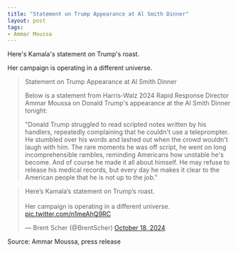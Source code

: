```yaml
---
title: "Statement on Trump Appearance at Al Smith Dinner"
layout: post
tags:
- Ammar Moussa
---
```


Here's Kamala's statement on Trump's roast.

Her campaign is operating in a different universe.

> Statement on Trump Appearance at Al Smith Dinner
>
>Below is a statement from Harris-Walz 2024 Rapid Response Director Ammar Moussa on Donald Trump's appearance at the Al Smith Dinner tonight:
>
> "Donald Trump struggled to read scripted notes written by his handlers, repeatedly complaining that he couldn't use a teleprompter. He stumbled over his words and lashed out when the crowd wouldn't laugh with him. The rare moments he was off script, he went on long incomprehensible rambles, reminding Americans how unstable he's become. And of course he made it all about himself. He may refuse to release his medical records, but every day he makes it clear to the American people that he is not up to the job."

<blockquote class="twitter-tweet"><p lang="en" dir="ltr">Here’s Kamala’s statement on Trump’s roast. <br><br>Her campaign is operating in a different universe. <a href="https://t.co/n1meAhQ9RC">pic.twitter.com/n1meAhQ9RC</a></p>&mdash; Brent Scher (@BrentScher) <a href="https://twitter.com/BrentScher/status/1847120388506980606?ref_src=twsrc%5Etfw">October 18, 2024</a></blockquote> <script async src="https://platform.twitter.com/widgets.js" charset="utf-8"></script>

Source: Ammar Moussa, press release
